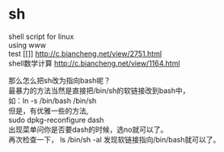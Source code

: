 # sh
shell script for linux <br/>
using www <br/>
test [[]] http://c.biancheng.net/view/2751.html<br/>
shell数学计算 http://c.biancheng.net/view/1164.html<br/>

那么怎么把sh改为指向bash呢？<br/>
最暴力的方法当然是直接把/bin/sh的软链接改到bash中，<br/>
如：ln -s /bin/bash /bin/sh<br/>
但是，有优雅一些的方法,<br/>
sudo dpkg-reconfigure dash<br/>
出现菜单问你是否要dash的时候，选no就可以了。<br/>
再次检查一下， ls /bin/sh -al 发现软链接指向/bin/bash就可以了。 <br/>
